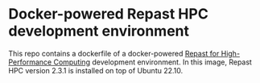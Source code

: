 # Docker-powered Repast HPC development environment

This repo contains a dockerfile of a docker-powered [Repast for High-Performance Computing](https://repast.github.io/repast_hpc.html) development environment. In this image, Repast HPC version 2.3.1 is installed on top of Ubuntu 22.10. 
